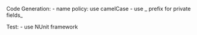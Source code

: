 Code Generation:
	- name policy: use camelCase
	- use _ prefix for private fields_

Test:
	- use NUnit framework

